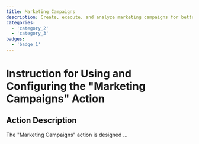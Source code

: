 ```yaml
---
title: Marketing Campaigns
description: Create, execute, and analyze marketing campaigns for better ROI.
categories: 
  - 'category_2'
  - 'category_3'
badges: 
  - 'badge_1'
---
```

# Instruction for Using and Configuring the "Marketing Campaigns" Action

## Action Description

The "Marketing Campaigns" action is designed ...
